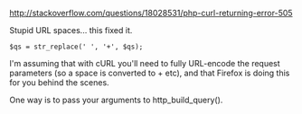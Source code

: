 http://stackoverflow.com/questions/18028531/php-curl-returning-error-505
 
 
Stupid URL spaces... this fixed it.
 ```
$qs = str_replace(' ', '+', $qs);
 ```
 
 
 
I'm assuming that with cURL you'll need to fully URL-encode the request parameters (so a space is converted to + etc), and that Firefox is doing this for you behind the scenes.
 
One way is to pass your arguments to http_build_query().
